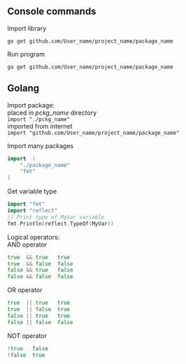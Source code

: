 ## Console commands
Import library<br/>
```Shell
go get github.com/User_name/project_name/package_name
```
Run program<br/>
```Shell
go get github.com/User_name/project_name/package_name
```

## Golang
Import package:<br/>
placed in *pckg_name* directory<br/>
```import "./pckg_name"```<br/>
imported from internet<br/>
```import "github.com/User_name/project_name/package_name"```<br/>

Import many packages  
```Go 
import  (
    "./package_name"
    "fmt"
)
```
Get variable type
```Go 
import "fmt"
import "reflect"
// Print type of MyVar variable
fmt.Println(reflect.TypeOf(MyVar))
```

Logical operators:<br/>
AND operator<br/>
```Go 
true  && true	true
true  && false	false
false && true	false
false && false	false
```
OR operator<br/>
```Go 
true  || true	true
true  || false	true
false || true	true
false || false	false
```
NOT operator<br/>
```Go 
!true	false
!false	true
```
